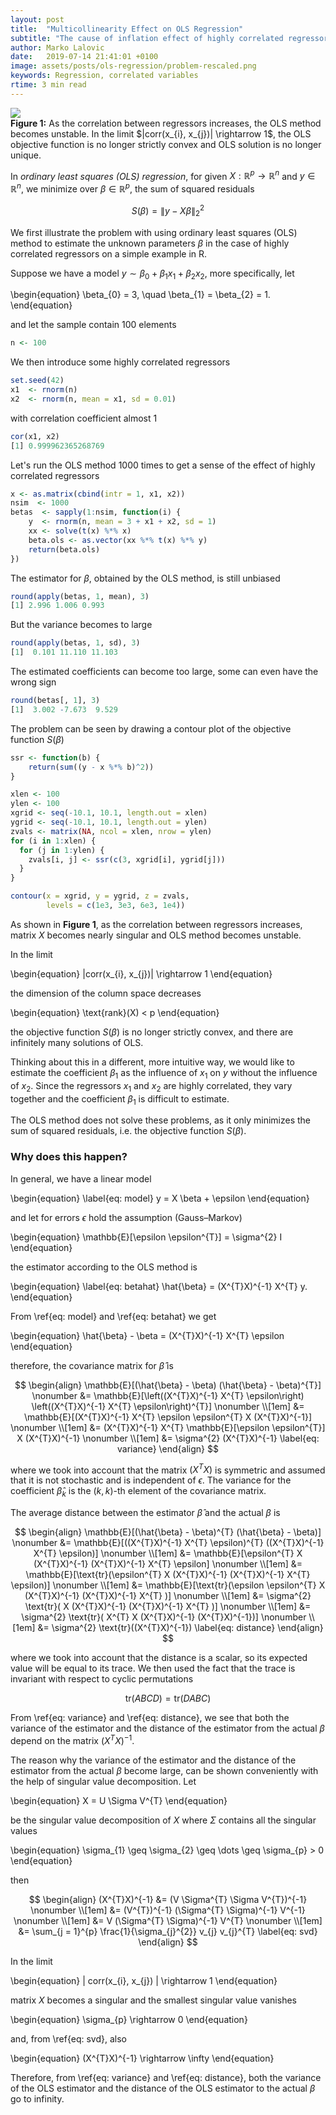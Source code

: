 ```yaml
---
layout: post
title:  "Multicollinearity Effect on OLS Regression"
subtitle: "The cause of inflation effect of highly correlated regressors on ordinary least squares estimator."
author: Marko Lalovic
date:   2019-07-14 21:41:01 +0100
image: assets/posts/ols-regression/problem-rescaled.png
keywords: Regression, correlated variables
rtime: 3 min read
---
```

<div class="images">
  <img src="/blog/assets/posts/ols-regression/problem.svg">
  <div class="label">
    <strong>Figure 1:</strong> As the correlation between regressors increases, the OLS method becomes unstable. In the limit $|corr(x_{i}, x_{j})| \rightarrow 1$, the OLS objective function is no longer strictly convex and OLS solution is no longer unique.
  </div>
</div>

In *ordinary least squares (OLS) regression*, for given $X: \mathbb{R}^{p} \rightarrow \mathbb{R}^{n}$ and $y \in \mathbb{R}^{n}$, we minimize over $\beta \in \mathbb{R}^{p}$, the sum of squared residuals

$$
\newcommand{\norm}[1]{\left\lVert#1\right\rVert}
\begin{equation}
S(\beta) = \norm{ y - X\beta }_{2}^{2}
\end{equation}
$$

We first illustrate the problem with using ordinary least squares (OLS) method to estimate the unknown parameters $\beta$ in the case of highly correlated regressors on a simple example in R.

Suppose we have a model $y \sim \beta_{0} + \beta_{1} x_{1} + \beta_{2} x_{2}$, more specifically, let

\begin{equation}
\beta_{0} = 3, \quad \beta_{1} = \beta_{2} = 1.
\end{equation}

and let the sample contain 100 elements

```r
n <- 100
```

We then introduce some highly correlated regressors

```r
set.seed(42)
x1  <- rnorm(n)
x2  <- rnorm(n, mean = x1, sd = 0.01)
```

with correlation coefficient almost 1
```r
cor(x1, x2)
[1] 0.999962365268769
```

Let's run the OLS method 1000 times to get a sense of the effect of highly correlated regressors
```r
x <- as.matrix(cbind(intr = 1, x1, x2))
nsim  <- 1000
betas  <- sapply(1:nsim, function(i) {
    y  <- rnorm(n, mean = 3 + x1 + x2, sd = 1)
    xx <- solve(t(x) %*% x)
    beta.ols <- as.vector(xx %*% t(x) %*% y)
    return(beta.ols)
})
```

The estimator for $\beta$, obtained by the OLS method, is still unbiased
```r
round(apply(betas, 1, mean), 3)
[1] 2.996 1.006 0.993
```

But the variance becomes to large
```r
round(apply(betas, 1, sd), 3)
[1]  0.101 11.110 11.103
```

The estimated coefficients can become too large, some can even have the wrong sign
```r
round(betas[, 1], 3)
[1]  3.002 -7.673  9.529
```

The problem can be seen by drawing a contour plot of the objective function $S(\beta)$
```r
ssr <- function(b) {
    return(sum((y - x %*% b)^2))
}

xlen <- 100
ylen <- 100
xgrid <- seq(-10.1, 10.1, length.out = xlen)
ygrid <- seq(-10.1, 10.1, length.out = ylen)
zvals <- matrix(NA, ncol = xlen, nrow = ylen)
for (i in 1:xlen) {
  for (j in 1:ylen) {
    zvals[i, j] <- ssr(c(3, xgrid[i], ygrid[j]))
  }
}

contour(x = xgrid, y = ygrid, z = zvals,
        levels = c(1e3, 3e3, 6e3, 1e4))
```

As shown in **Figure 1**, as the correlation between regressors increases, matrix $X$ becomes nearly singular and OLS method becomes unstable.

In the limit

\begin{equation}
|corr(x_{i}, x_{j})| \rightarrow 1
\end{equation}

the dimension of the column space decreases

\begin{equation}
\text{rank}(X) < p
\end{equation}

the objective function $S(\beta)$ is no longer strictly convex, and there are infinitely many solutions of OLS.

Thinking about this in a different, more intuitive way, we would like to estimate the coefficient $\beta_{1}$ as the influence of $x_{1}$ on $y$ without the influence of $x_{2}$. Since the regressors $x_{1}$ and $x_{2}$ are highly correlated, they vary together and the coefficient $\beta_{1}$ is difficult to estimate.

The OLS method does not solve these problems, as it only minimizes the sum of squared residuals, i.e. the objective function $S(\beta)$.


### Why does this happen?

In general, we have a linear model

\begin{equation}
\label{eq: model}
y = X \beta + \epsilon
\end{equation}

and let for errors $\epsilon$ hold the assumption (Gauss–Markov)

\begin{equation}
\mathbb{E}[\epsilon \epsilon^{T}] = \sigma^{2} I
\end{equation}

the estimator according to the OLS method is

\begin{equation}
\label{eq: betahat}
\hat{\beta} = (X^{T}X)^{-1} X^{T} y.
\end{equation}

From \ref{eq: model} and \ref{eq: betahat} we get

\begin{equation}
\hat{\beta} - \beta = (X^{T}X)^{-1} X^{T} \epsilon
\end{equation}

therefore, the covariance matrix for $\hat{\beta}$ is

$$
\begin{align}
\mathbb{E}[(\hat{\beta} - \beta) (\hat{\beta} - \beta)^{T}] \nonumber
&= \mathbb{E}[\left((X^{T}X)^{-1} X^{T} \epsilon\right) \left((X^{T}X)^{-1} X^{T} \epsilon\right)^{T}] \nonumber \\[1em]
&= \mathbb{E}[(X^{T}X)^{-1} X^{T} \epsilon \epsilon^{T} X (X^{T}X)^{-1}] \nonumber \\[1em]
&= (X^{T}X)^{-1} X^{T} \mathbb{E}[\epsilon \epsilon^{T}] X (X^{T}X)^{-1} \nonumber \\[1em]
&= \sigma^{2} (X^{T}X)^{-1}
\label{eq: variance}
\end{align}
$$

where we took into account that the matrix $(X^{T}X)$ is symmetric and assumed that it is not stochastic and is independent of $\epsilon$. The variance for the coefficient $\hat{\beta}_{k}$ is the $(k, k)$-th element of the covariance matrix.

The average distance between the estimator $\hat{\beta}$ and the actual $\beta$ is

$$
\begin{align}
\mathbb{E}[(\hat{\beta} - \beta)^{T} (\hat{\beta} - \beta)] \nonumber
&= \mathbb{E}[((X^{T}X)^{-1} X^{T} \epsilon)^{T} ((X^{T}X)^{-1} X^{T} \epsilon)] \nonumber \\[1em]
&= \mathbb{E}[\epsilon^{T} X (X^{T}X)^{-1} (X^{T}X)^{-1} X^{T} \epsilon] \nonumber \\[1em]
&= \mathbb{E}[\text{tr}(\epsilon^{T} X (X^{T}X)^{-1} (X^{T}X)^{-1} X^{T} \epsilon)] \nonumber \\[1em]
&= \mathbb{E}[\text{tr}(\epsilon \epsilon^{T} X (X^{T}X)^{-1} (X^{T}X)^{-1} X^{T} )] \nonumber \\[1em]
&= \sigma^{2} \text{tr}( X (X^{T}X)^{-1} (X^{T}X)^{-1} X^{T} )] \nonumber \\[1em]
&= \sigma^{2} \text{tr}( X^{T} X (X^{T}X)^{-1} (X^{T}X)^{-1})] \nonumber \\[1em]
&= \sigma^{2} \text{tr}((X^{T}X)^{-1})
\label{eq: distance}
\end{align}
$$

where we took into account that the distance is a scalar, so its expected value will be equal to its trace. We then used the fact that the trace is invariant with respect to cyclic permutations

$$
\text{tr}(ABCD) = \text{tr}(DABC)
$$

From \ref{eq: variance} and \ref{eq: distance}, we see that both the variance of the estimator and the distance of the estimator from the actual $\beta$ depend on the matrix $(X^{T}X)^{-1}$.

The reason why the variance of the estimator and the distance of the estimator from the actual $\beta$ become large, can be shown conveniently with the help of singular value decomposition. Let

\begin{equation}
X = U \Sigma V^{T}
\end{equation}

be the singular value decomposition of $X$ where $\Sigma$ contains all the singular values

\begin{equation}
\sigma_{1} \geq \sigma_{2} \geq \dots \geq \sigma_{p} > 0
\end{equation}

then

$$
\begin{align}
(X^{T}X)^{-1} &= (V \Sigma^{T} \Sigma V^{T})^{-1} \nonumber \\[1em]
&= (V^{T})^{-1} (\Sigma^{T} \Sigma)^{-1} V^{-1} \nonumber \\[1em]
&= V (\Sigma^{T} \Sigma)^{-1} V^{T} \nonumber \\[1em]
&= \sum_{j = 1}^{p} \frac{1}{\sigma_{j}^{2}} v_{j} v_{j}^{T}
\label{eq: svd}
\end{align}
$$

In the limit

\begin{equation}
| corr(x_{i}, x_{j}) | \rightarrow 1
\end{equation}

matrix $X$ becomes a singular and the smallest singular value vanishes

\begin{equation}
\sigma_{p} \rightarrow 0
\end{equation}

and, from \ref{eq: svd}, also

\begin{equation}
(X^{T}X)^{-1} \rightarrow \infty
\end{equation}

Therefore, from \ref{eq: variance} and \ref{eq: distance}, both the variance of the OLS estimator and the distance of the OLS estimator to the actual $\beta$ go to infinity.
